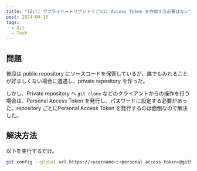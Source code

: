 ```yaml
---
title: "[Git] でプライベートリポジトリごとに Access Token を作成する必要はない"
post: 2024-04-15
tags:
  - Git
  - Tech
---
```


## 問題

普段は public repository にソースコードを保管しているが、誰でもみれることが好ましくない場合に遭遇し、private repository を作った。

しかし、Private repository へ `git clone` などのクライアントからの操作を行う場合は、Personal Access Token を発行し、パスワードに設定する必要があった。repository ごとにPersonal Access Token を発行するのは面倒なので解決した。

## 解決方法


以下を実行するだけ。

```sh
git config --global url.https://<username>:<personal access token>@github.com/.insteadOf https://github.com/
```
